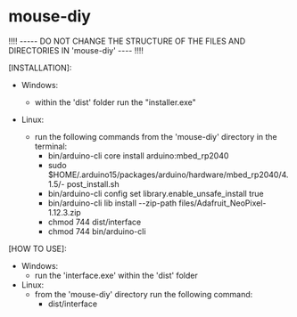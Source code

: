 # mouse-diy

!!!! ----- DO NOT CHANGE THE STRUCTURE OF THE FILES AND DIRECTORIES IN 'mouse-diy' ---- !!!!

[INSTALLATION]:

- Windows: 
    - within the 'dist' folder run the "installer.exe"

- Linux: 
    - run the following commands from the 'mouse-diy' directory in the terminal:
        - bin/arduino-cli core install arduino:mbed_rp2040
        - sudo $HOME/.arduino15/packages/arduino/hardware/mbed_rp2040/4.1.5/- post_install.sh
        - bin/arduino-cli config set library.enable_unsafe_install true
        - bin/arduino-cli lib install --zip-path files/Adafruit_NeoPixel-1.12.3.zip
        - chmod 744 dist/interface
        - chmod 744 bin/arduino-cli

[HOW TO USE]:

- Windows:
    - run the 'interface.exe' within the 'dist' folder
- Linux:
    - from the 'mouse-diy' directory run the following command:
        - dist/interface